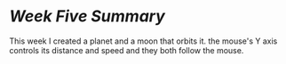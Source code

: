 # *Week Five Summary*
This week I created a planet and a moon that orbits it. the mouse's Y axis controls its distance and speed and they both follow the mouse.
